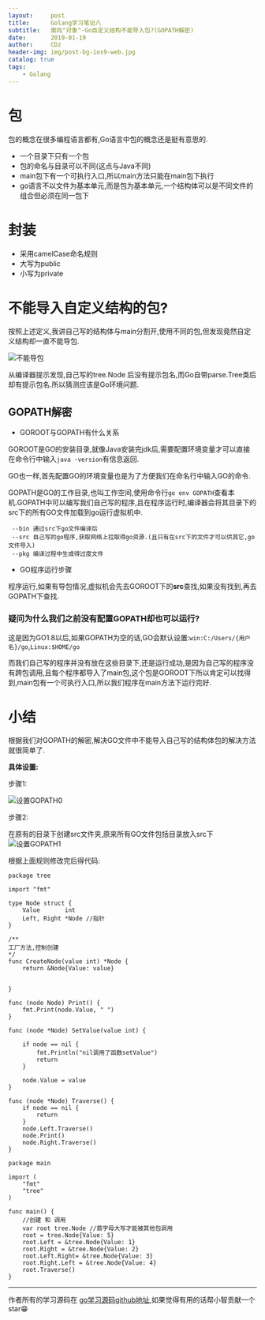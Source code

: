```yaml
---
layout:     post
title:      Golang学习笔记八
subtitle:   面向"对象"-Go自定义结构不能导入包?(GOPATH解密)
date:       2019-01-19
author:     CDz
header-img: img/post-bg-ios9-web.jpg
catalog: true
tags:
    - Golang
---
```


# 包

包的概念在很多编程语言都有,Go语言中包的概念还是挺有意思的.

- 一个目录下只有一个包
- 包的命名与目录可以不同(这点与Java不同)
- main包下有一个可执行入口,所以main方法只能在main包下执行
- go语言不以文件为基本单元,而是包为基本单元,一个结构体可以是不同文件的组合但必须在同一包下

# 封装

- 采用camelCase命名规则
- 大写为public
- 小写为private

# 不能导入自定义结构的包?

按照上述定义,我讲自己写的结构体与main分割开,使用不同的包,但发现竟然自定义结构却一直不能导包.

![不能导包](http://wx2.sinaimg.cn/large/63d77fe7gy1fzecasion3j20o409lmxv.jpg)

从编译器提示发现,自己写的tree.Node 后没有提示包名,而Go自带parse.Tree类后却有提示包名.所以猜测应该是Go环境问题.

## GOPATH解密

- GOROOT与GOPATH有什么关系

GOROOT是GO的安装目录,就像Java安装完jdk后,需要配置环境变量才可以直接在命令行中输入`java -version`有信息返回.

GO也一样,首先配置GO的环境变量也是为了方便我们在命名行中输入GO的命令.

GOPATH是GO的工作目录,也叫工作空间,使用命令行`go env GOPATH`查看本机.GOPATH中可以编写我们自己写的程序,且在程序运行时,编译器会将其目录下的src下的所有GO文件加载到go运行虚拟机中.
```
 --bin 通过src下go文件编译后
 --src 自己写的go程序,获取网络上拉取得go资源.(且只有在src下的文件才可以供其它,go文件导入)
 --pkg 编译过程中生成得过度文件
```

- GO程序运行步骤

程序运行,如果有导包情况,虚拟机会先去GOROOT下的**src**查找,如果没有找到,再去GOPATH下查找.

### 疑问为什么我们之前没有配置GOPATH却也可以运行?

这是因为GO1.8以后,如果GOPATH为空的话,GO会默认设置:`win:C:/Users/{用户名}/go`,`Linux:$HOME/go`

而我们自己写的程序并没有放在这些目录下,还是运行成功,是因为自己写的程序没有跨包调用,且每个程序都导入了main包,这个包是GOROOT下所以肯定可以找得到,main包有一个可执行入口,所以我们程序在main方法下运行完好.

# 小结

根据我们对GOPATH的解密,解决GO文件中不能导入自己写的结构体包的解决方法就很简单了.

**具体设置:**

步骤1:

![设置GOPATH0](http://wx4.sinaimg.cn/large/63d77fe7gy1fzf929va56j20rs0clt9e.jpg)

步骤2:

在原有的目录下创建src文件夹,原来所有GO文件包括目录放入src下
![设置GOPATH1](http://wx2.sinaimg.cn/large/63d77fe7gy1fzf92gx5rzj20u1082756.jpg)

根据上面规则修改完后得代码:


```
package tree

import "fmt"

type Node struct {
    Value       int
    Left, Right *Node //指针
}

/**
工厂方法,控制创建
*/
func CreateNode(value int) *Node {
    return &Node{Value: value}


}

func (node Node) Print() {
    fmt.Print(node.Value, " ")
}

func (node *Node) SetValue(value int) {

    if node == nil {
        fmt.Println("nil调用了函数setValue")
        return
    }

    node.Value = value
}

func (node *Node) Traverse() {
    if node == nil {
        return
    }
    node.Left.Traverse()
    node.Print()
    node.Right.Traverse()
}

```

```
package main

import (
    "fmt"
    "tree"
)

func main() {
    //创建 和 调用
    var root tree.Node //首字母大写才能被其他包调用
    root = tree.Node{Value: 5}
    root.Left = &tree.Node{Value: 1}
    root.Right = &tree.Node{Value: 2}
    root.Left.Right= &tree.Node{Value: 3}
    root.Right.Left = &tree.Node{Value: 4}
    root.Traverse()
}
```

------
作者所有的学习源码在 [go学习源码github地址](https://github.com/CDz1129/golang-learn),如果觉得有用的话帮小智贡献一个star😁
